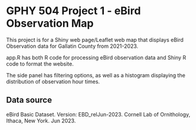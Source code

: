 # GPHY 504 Project 1 - eBird Observation Map
This project is for a Shiny web page/Leaflet web map that displays eBird Observation data for Gallatin County from 2021-2023. 

app.R has both R code for processing eBird observation data and Shiny R code to format the website. 

The side panel has filtering options, as well as a histogram displaying the distribution of observation hour times. 


## Data source 
eBird Basic Dataset. Version: EBD_relJun-2023. Cornell Lab of Ornithology, Ithaca, New York. Jun 2023.
